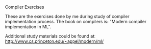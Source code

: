Compiler Exercises

These are the exercises done by me during study of compiler implementation process.
The book on compilers is: "Modern compiler implementation in ML".

Additional study materials could be found at:
http://www.cs.princeton.edu/~appel/modern/ml/
